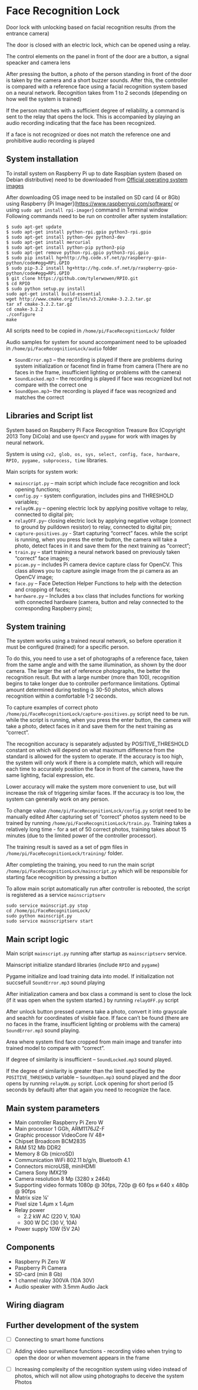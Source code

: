 # Face Recognition Lock
Door lock with unlocking based on facial recognition results (from the entrance camera)

The door is closed with an electric lock, which can be opened using a relay.

The control elements on the panel in front of the door are a button, a signal speacker and camera lens

After pressing the button, a photo of the person standing in front of the door is taken by the camera and a short buzzer sounds. After this, the controller is compared with a reference face using a facial recognition system based on a neural network. Recognition takes from 1 to 2 seconds (depending on how well the system is trained)

If the person matches with a sufficient degree of reliability, a command is sent to the relay that opens the lock. This is accompanied by playing an audio recording indicating that the face has been recognized.

If a face is not recognized or does not match the reference one and prohibitive audio recording is played

## System installation
To install system on Raspberry Pi up to date Raspbian system (based on Debian distributive) need to be downloaded from [Official operating system images](https://www.raspberrypi.com/software/operating-systems/)

After downloading OS image need to be installed on SD card (4 or 8Gb) using Raspberry [Pi Imager](https://www.raspberrypi.com/software/ or using `sudo apt install rpi-imager`) command in Terminal window
Following commands need to be run on controller after system installation:

```
$ sudo apt-get update
$ sudo apt-get install python-rpi.gpio python3-rpi.gpio
$ sudo apt-get install python-dev python3-dev
$ sudo apt-get install mercurial
$ sudo apt-get install python-pip python3-pip
$ sudo apt-get remove python-rpi.gpio python3-rpi.gpio
$ sudo pip install hg+http://hg.code.sf.net/p/raspberry-gpio-python/code#egg=RPi.GPIO
$ sudo pip-3.2 install hg+http://hg.code.sf.net/p/raspberry-gpio-python/code#egg=RPi.GPIO
$ git clone https://github.com/tylerwowen/RPIO.git
$ cd RPIO
$ sudo python setup.py install
sudo apt-get install build-essential
wget http://www.cmake.org/files/v3.2/cmake-3.2.2.tar.gz
tar xf cmake-3.2.2.tar.gz
cd cmake-3.2.2
./configure
make
```
All scripts need to be copied in `/home/pi/FaceRecognitionLock/` folder

Audio samples for system for sound accompaniment need to be uploaded in `/home/pi/FaceRecognitionLock/audio` folder

* `SoundError.mp3` – the recording is played if there are problems during system initialization or facenot find in frame from camera (There are no faces in the frame, insufficient lighting or problems with the camera)
* `SoundLocked.mp3` – the recording is played if face was recognized but not compare with the correct one
* `SoundOpen.mp3`– the recording is played if face was recognized and matches the correct

## Libraries and Script list

System based on Raspberry Pi Face Recognition Treasure Box (Copyright 2013 Tony DiCola) and use `OpenCV` and `pygame` for work with images by neural network.

System is using `cv2, glob, os, sys, select, config, face, hardware, RPIO, pygame, subprocess, time` libraries.

Main scripts for system work:
* `mainscript.py` – main script which include face recognition and lock opening functions;
* `config.py` - system configuration, includes pins and THRESHOLD variables;
* `relayON.py` – opening electric lock by applying positive voltage to relay, connected to digital pin;
* `relayOFF.py`– closing electric lock by applying negative voltage (connect to ground by pulldown resistor) to relay, connected to digital pin;
* `capture-positives.py` - Start capturing “correct” faces. while the script is running, when you press the enter button, the camera will take a photo, detect faces in it and save them for the next training as “correct”;
* `train.py` – start training a neural network based on previously taken “correct” face images;
* `picam.py` – includes Pi camera device capture class for OpenCV.  This class allows you to capture asingle image from the pi camera as an OpenCV image;
* `face.py` – Face Detection Helper Functions to help with the detection and cropping of faces;
* `hardware.py` – Includes a `box` class that includes functions for working with connected hardware (camera, button and relay connected to the corresponding Raspberry pins);


## System training
The system works using a trained neural network, so before operation it must be configured (trained) for a specific person.

To do this, you need to use a set of photographs of a reference face, taken from the same angle and with the same illumination, as shown by the door camera. The larger the set of reference photographs, the better the recognition result. But with a large number (more than 100), recognition begins to take longer due to controller performance limitations. Optimal amount determined during testing is 30-50 photos, which allows recognition within a comfortable 1-2 seconds.

To capture examples of correct photo `/home/pi/FaceRecognitionLock/capture-positives.py` script need to be run. while the script is running, when you press the enter button, the camera will take a photo, detect faces in it and save them for the next training as “correct”.

The recognition accuracy is separately adjusted by POSITIVE_THRESHOLD constant on which will depend on what maximum difference from the standard is allowed for the system to operate. If the accuracy is too high, the system will only work if there is a complete match, which will require each time to accurately position the face in front of the camera, have the same lighting, facial expression, etc.

Lower accuracy will make the system more convenient to use, but will increase the risk of triggering similar faces. If the accuracy is too low, the system can generally work on any person.

To change value `/home/pi/FaceRecognitionLock/config.py` script need to be manually edited
After capturing set of “correct” photos system need to be trained by running `/home/pi/FaceRecognitionLock/train.py`. Training takes a relatively long time - for a set of 50 correct photos, training takes about 15 minutes (due to the limited power of the controller processor).

The training result is saved as a set of pgm files in `/home/pi/FaceRecognitionLock/training/` folder.

After completing the training, you need to run the main script `/home/pi/FaceRecognitionLock/mainscript.py`  which will be responsible for starting face recognition by pressing a button

To allow main script automatically run after controller is rebooted, the script is registered as a service `mainscriptserv`
```
sudo service mainscript.py stop
cd /home/pi/FaceRecognitionLock/
sudo python mainscript.py
sudo service mainscriptserv start
```

## Main script logic
Main script `mainscript.py` running after startup as `mainscriptserv` service.

Mainscript initialize standard libraries (include `RPIO` and `pygame`)

Pygame initialize and load training data into model. If initialization not succsefull `SoundError.mp3` sound playing

After initialization camera and box class a command is sent to close the lock (if it was open when the system started.) by running `relayOFF.py` script

After unlock button pressed camera take a photo, convert it into grayscale and seachh for coordinates of visible face. If face can’t be found (there are no faces in the frame, insufficient lighting or problems with the camera) `SoundError.mp3` sound playing.

Area where system find face cropped from main image and transfer into trained model to compare with “correct”.

If degree of similarity is insufficient – `SoundLocked.mp3` sound played.

If the degree of similarity is greater than the limit specified by the `POSITIVE_THRESHOLD` variable – `SoundOpen.mp3` sound played and the door opens by running `relayON.py` script. Lock opening for short period (5 seconds by default) after that again you need to recognize the face.

## Main system parameters 
* Main controller		Raspberry Pi Zero W
* Main processor		1 GGh, ARM1176JZ-F 
* Graphic processor		VideoCore IV	48+
* Chipset			Broadcom BCM2835 
* RAM				512 Mb DDR2
* Memory			8 Gb (microSD)
* Communication		WiFi 802.11 b/g/n, Bluetooth 4.1
* Connectors			microUSB, miniHDMI
* Camera 			Sony IMX219
* Camera resolution		8 Mp (3280 х 2464)
* Supporting video formats	1080р @ 30fps, 720p @ 60 fps и 640 х 480p @ 90fps
* Matrix size			¼’
* Pixel size			1.4μm х 1.4μm 
* Relay power			 
    - 2.2 kW AC (220 V, 10A)
    - 300 W DC (30 V, 10A)
* Power supply			10W (5V 2A) 


## Components

* Raspberry Pi Zero W
* Paspberry Pi Camera
* SD-card (min 8 Gb)
* 1 channel ralay 300VA (10A 30V)
* Audio speaker with 3.5mm Audio Jack

## Wiring diagram


## Further development of the system
- [ ] Connecting to smart home functions
- [ ] Adding video surveillance functions - recording video when trying to open the door or when movement appears in the frame
- [ ] Increasing complexity of the recognition system using video instead of photos, which will not allow using photographs to deceive the system
 
Photos

 
 
 
